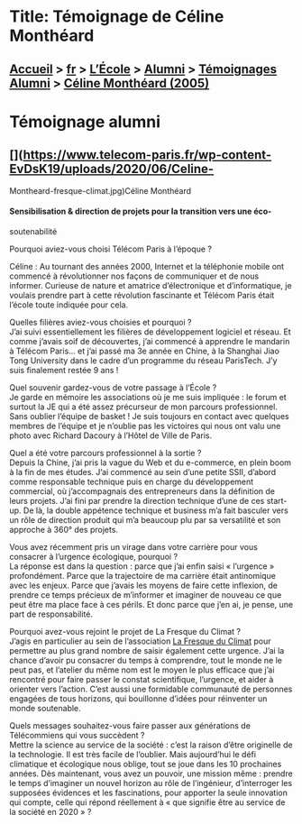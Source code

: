 # Title: Témoignage de Céline Monthéard

## [Accueil](https://www.telecom-paris.fr "https://www.telecom-paris.fr") > [fr](https://www.telecom-paris.fr/fr "fr") > [L’École](https://www.telecom-paris.fr/fr/ecole "L’École") > [Alumni](https://www.telecom-paris.fr/fr/ecole/alumni "Alumni") > [Témoignages Alumni](https://www.telecom-paris.fr/fr/ecole/alumni/portraits "Témoignages Alumni") > [Céline Monthéard (2005)](https://www.telecom-paris.fr/fr/ecole/alumni/portraits/celine-montheard)

[](https://www.telecom-paris.fr/fr/accueil)

# Témoignage alumni

## [](https://www.telecom-paris.fr/wp-content-EvDsK19/uploads/2020/06/Celine-
Montheard-fresque-climat.jpg)Céline Monthéard

#### Sensibilisation & direction de projets pour la transition vers une éco-
soutenabilité

Pourquoi aviez-vous choisi Télécom Paris à l’époque ?  
  
Céline : Au tournant des années 2000, Internet et la téléphonie mobile ont
commencé à révolutionner nos façons de communiquer et de nous informer.
Curieuse de nature et amatrice d’électronique et d’informatique, je voulais
prendre part à cette révolution fascinante et Télécom Paris était l’école
toute indiquée pour cela.

Quelles filières aviez-vous choisies et pourquoi ?  
J’ai suivi essentiellement les filières de développement logiciel et réseau.
Et comme j’avais soif de découvertes, j’ai commencé à apprendre le mandarin à
Télécom Paris… et j’ai passé ma 3e année en Chine, à la Shanghai Jiao Tong
University dans le cadre d’un programme du réseau ParisTech. J’y suis
finalement restée 9 ans !

Quel souvenir gardez-vous de votre passage à l’École ?  
Je garde en mémoire les associations où je me suis impliquée : le forum et
surtout la JE qui a été assez précurseur de mon parcours professionnel.  
Sans oublier l’équipe de basket ! Je suis toujours en contact avec quelques
membres de l’équipe et je n’oublie pas les victoires qui nous ont valu une
photo avec Richard Dacoury à l’Hôtel de Ville de Paris.

Quel a été votre parcours professionnel à la sortie ?  
Depuis la Chine, j’ai pris la vague du Web et du e-commerce, en plein boom à
la fin de mes études. J’ai commencé au sein d’une petite SSII, d’abord comme
responsable technique puis en charge du développement commercial, où
j’accompagnais des entrepreneurs dans la définition de leurs projets. J’ai
fini par prendre la direction technique d’une de ces start-up. De là, la
double appétence technique et business m’a fait basculer vers un rôle de
direction produit qui m’a beaucoup plu par sa versatilité et son approche à
360° des projets.

Vous avez récemment pris un virage dans votre carrière pour vous consacrer à
l’urgence écologique, pourquoi ?  
La réponse est dans la question : parce que j’ai enfin saisi « l’urgence »
profondément. Parce que la trajectoire de ma carrière était antinomique avec
les enjeux. Parce que j’avais les moyens de faire cette inflexion, de prendre
ce temps précieux de m’informer et imaginer de nouveau ce que peut être ma
place face à ces périls. Et donc parce que j’en ai, je pense, une part de
responsabilité.

Pourquoi avez-vous rejoint le projet de La Fresque du Climat ?  
J’agis en particulier au sein de l’association [La Fresque du
Climat](https://www.telecom-paris.fr/rentree-climat-diversite?dest=climat)
pour permettre au plus grand nombre de saisir également cette urgence. J’ai la
chance d’avoir pu consacrer du temps à comprendre, tout le monde ne le peut
pas, et l’atelier du même nom est le moyen le plus efficace que j’ai rencontré
pour faire passer le constat scientifique, l’urgence, et aider à orienter vers
l’action. C’est aussi une formidable communauté de personnes engagées de tous
horizons, qui bouillonne d’idées pour réinventer un monde soutenable.

Quels messages souhaitez-vous faire passer aux générations de Télécommiens qui
vous succèdent ?  
Mettre la science au service de la société : c’est la raison d’être originelle
de la technologie. Il est très facile de l’oublier. Mais aujourd’hui le défi
climatique et écologique nous oblige, tout se joue dans les 10 prochaines
années. Dès maintenant, vous avez un pouvoir, une mission même : prendre le
temps d’imaginer un nouvel horizon au rôle de l’ingénieur, d’interroger les
supposées évidences et les fascinations, pour apporter la seule innovation qui
compte, celle qui répond réellement à « que signifie être au service de la
société en 2020 » ?

